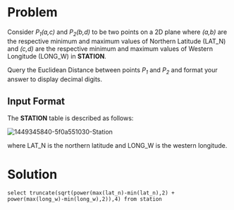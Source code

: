 # Problem

Consider *P<sub>1</sub>(a,c)* and *P<sub>2</sub>(b,d)* to be two points on a 2D plane where *(a,b)* are the respective minimum and maximum values of Northern Latitude (LAT_N) and *(c,d)* 
are the respective minimum and maximum values of Western Longitude (LONG_W) in **STATION**.

Query the Euclidean Distance between points *P<sub>1</sub>* and *P<sub>2</sub>* and format your answer to display decimal digits.

## Input Format
The **STATION** table is described as follows:

![1449345840-5f0a551030-Station](https://github.com/corneliuscornwallis3/SQL/assets/158492493/564a96d8-4fa9-434e-908d-63f0c741dfab)

where LAT_N is the northern latitude and LONG_W is the western longitude. 

# Solution

`select truncate(sqrt(power(max(lat_n)-min(lat_n),2) + power(max(long_w)-min(long_w),2)),4) from station`

